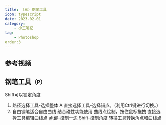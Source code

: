 ```yaml
---
title: （三）钢笔工具
icon: typescript
date: 2023-02-01
category:
    - 小王笔记
tag: 
    - Photoshop
order:3
---
```


## 参考视频

## 钢笔工具`（P）`
Shift可以锁定角度 
1. 路径选择工具-选择整体 A 直接选择工具-选择锚点。（利用Ctrl键进行切换。）
2. 自由钢笔适合自由曲线 结合磁性功能使用
曲线点绘制，按住鼠标拖拽 直接选择工具编辑曲线点 alt键-控制一边 Shift-控制角度 转换工具转换角点和曲线点
## 
